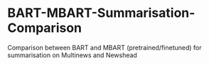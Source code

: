 # BART-MBART-Summarisation-Comparison
Comparison between BART and MBART (pretrained/finetuned) for summarisation on Multinews and Newshead
